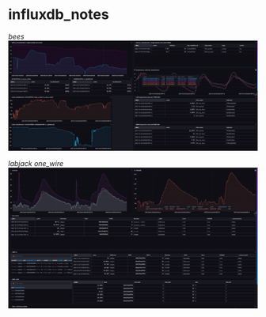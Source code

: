 # influxdb_notes


*bees*
![bees](pic/jozefina_dck_hemichromis.png) 

*labjack one_wire*
![labjack one_wire](pic/jozefina_dck_ds_labjack.png) 
